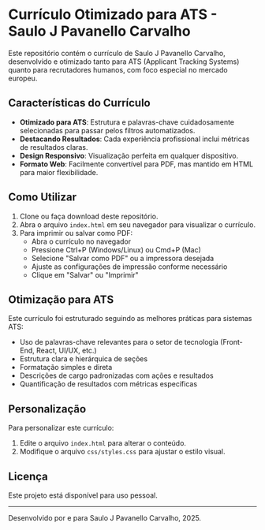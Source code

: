 # Currículo Otimizado para ATS - Saulo J Pavanello Carvalho

Este repositório contém o currículo de Saulo J Pavanello Carvalho, desenvolvido e otimizado tanto para ATS (Applicant Tracking Systems) quanto para recrutadores humanos, com foco especial no mercado europeu.

## Características do Currículo

- **Otimizado para ATS**: Estrutura e palavras-chave cuidadosamente selecionadas para passar pelos filtros automatizados.
- **Destacando Resultados**: Cada experiência profissional inclui métricas de resultados claras.
- **Design Responsivo**: Visualização perfeita em qualquer dispositivo.
- **Formato Web**: Facilmente convertível para PDF, mas mantido em HTML para maior flexibilidade.

## Como Utilizar

1. Clone ou faça download deste repositório.
2. Abra o arquivo `index.html` em seu navegador para visualizar o currículo.
3. Para imprimir ou salvar como PDF:
   - Abra o currículo no navegador
   - Pressione Ctrl+P (Windows/Linux) ou Cmd+P (Mac)
   - Selecione "Salvar como PDF" ou a impressora desejada
   - Ajuste as configurações de impressão conforme necessário
   - Clique em "Salvar" ou "Imprimir"

## Otimização para ATS

Este currículo foi estruturado seguindo as melhores práticas para sistemas ATS:

- Uso de palavras-chave relevantes para o setor de tecnologia (Front-End, React, UI/UX, etc.)
- Estrutura clara e hierárquica de seções
- Formatação simples e direta
- Descrições de cargo padronizadas com ações e resultados
- Quantificação de resultados com métricas específicas

## Personalização

Para personalizar este currículo:

1. Edite o arquivo `index.html` para alterar o conteúdo.
2. Modifique o arquivo `css/styles.css` para ajustar o estilo visual.

## Licença

Este projeto está disponível para uso pessoal.

---

Desenvolvido por e para Saulo J Pavanello Carvalho, 2025.
